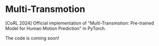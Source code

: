 # Multi-Transmotion
[CoRL 2024] Official implementation of "Multi-Transmotion: Pre-trained Model for Human Motion Prediction" in PyTorch.

The code is coming soon!
